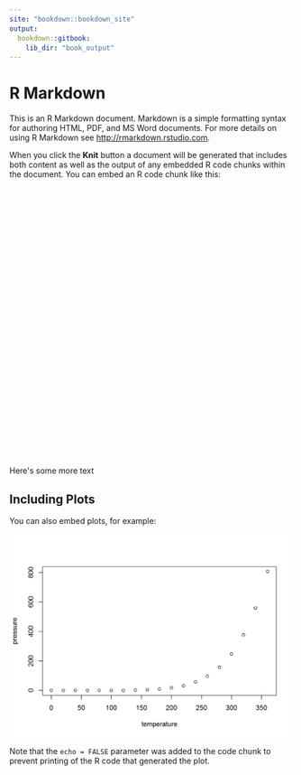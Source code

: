 ```yaml
---
site: "bookdown::bookdown_site"
output:
  bookdown::gitbook:
    lib_dir: "book_output"
---
```




# R Markdown

This is an R Markdown document. Markdown is a simple formatting syntax for authoring HTML, PDF, and MS Word documents. For more details on using R Markdown see <http://rmarkdown.rstudio.com>.

When you click the **Knit** button a document will be generated that includes both content as well as the output of any embedded R code chunks within the document. You can embed an R code chunk like this:

<!--html_preserve--><div id="htmlwidget-075069146833d8182979" style="width:672px;height:480px;" class="plotly html-widget"></div>
<script type="application/json" data-for="htmlwidget-075069146833d8182979">{"x":{"data":[{"x":[1980,1981,1982,1983,1984,1985,1986,1987,1988,1989,1990,1991,1992,1993,1994,1995,1996,1997,1998,1999,2000,2001,2002,2003,2004,2005,2006,2007,2008,2009,2010,2011,2012,2013,2014,2015,2016,2017,2018,2019],"y":[0.659005318475353,1.83637913031431,0.570858965196725,0.156082015988978,-1.17267273574067,-2.34785915042025,0.463874027374307,-0.905676223579447,0.0591406255403203,-0.932687687451446,-0.70133938069712,1.35043093550917,0.843666313606138,-1.01616289617176,1.08249824960673,-1.57517304679479,-0.405156219166493,1.63285277453472,2.17503038673914,-0.600197970190754,0.649364223248198,2.39651957466594,0.54032559367323,0.0544218063111531,-0.330334822777751,0.199405073218955,-0.64463363419668,-0.816465674962689,-0.957520501993372,0.438347918072858,-1.33754880374776,0.355877407445923,1.95177026836122,-0.515517750042368,-0.173836925771683,-1.0350148848711,-0.795567079995276,0.215594849434085,-0.32477038793784,-1.16568963078416],"text":["time: 1980<br />value:  0.659005318<br />var: var1","time: 1981<br />value:  1.836379130<br />var: var1","time: 1982<br />value:  0.570858965<br />var: var1","time: 1983<br />value:  0.156082016<br />var: var1","time: 1984<br />value: -1.172672736<br />var: var1","time: 1985<br />value: -2.347859150<br />var: var1","time: 1986<br />value:  0.463874027<br />var: var1","time: 1987<br />value: -0.905676224<br />var: var1","time: 1988<br />value:  0.059140626<br />var: var1","time: 1989<br />value: -0.932687687<br />var: var1","time: 1990<br />value: -0.701339381<br />var: var1","time: 1991<br />value:  1.350430936<br />var: var1","time: 1992<br />value:  0.843666314<br />var: var1","time: 1993<br />value: -1.016162896<br />var: var1","time: 1994<br />value:  1.082498250<br />var: var1","time: 1995<br />value: -1.575173047<br />var: var1","time: 1996<br />value: -0.405156219<br />var: var1","time: 1997<br />value:  1.632852775<br />var: var1","time: 1998<br />value:  2.175030387<br />var: var1","time: 1999<br />value: -0.600197970<br />var: var1","time: 2000<br />value:  0.649364223<br />var: var1","time: 2001<br />value:  2.396519575<br />var: var1","time: 2002<br />value:  0.540325594<br />var: var1","time: 2003<br />value:  0.054421806<br />var: var1","time: 2004<br />value: -0.330334823<br />var: var1","time: 2005<br />value:  0.199405073<br />var: var1","time: 2006<br />value: -0.644633634<br />var: var1","time: 2007<br />value: -0.816465675<br />var: var1","time: 2008<br />value: -0.957520502<br />var: var1","time: 2009<br />value:  0.438347918<br />var: var1","time: 2010<br />value: -1.337548804<br />var: var1","time: 2011<br />value:  0.355877407<br />var: var1","time: 2012<br />value:  1.951770268<br />var: var1","time: 2013<br />value: -0.515517750<br />var: var1","time: 2014<br />value: -0.173836926<br />var: var1","time: 2015<br />value: -1.035014885<br />var: var1","time: 2016<br />value: -0.795567080<br />var: var1","time: 2017<br />value:  0.215594849<br />var: var1","time: 2018<br />value: -0.324770388<br />var: var1","time: 2019<br />value: -1.165689631<br />var: var1"],"type":"scatter","mode":"lines","line":{"width":1.88976377952756,"color":"rgba(248,118,109,1)","dash":"solid"},"hoveron":"points","name":"var1","legendgroup":"var1","showlegend":true,"xaxis":"x","yaxis":"y","hoverinfo":"text","frame":null},{"x":[1980,1981,1982,1983,1984,1985,1986,1987,1988,1989,1990,1991,1992,1993,1994,1995,1996,1997,1998,1999,2000,2001,2002,2003,2004,2005,2006,2007,2008,2009,2010,2011,2012,2013,2014,2015,2016,2017,2018,2019],"y":[0.444095957445225,0.550604963406705,0.657000732858651,0.301263607899886,-0.1153522770247,-0.369959678177089,-1.58009028056214,2.38352034913529,0.276427195606619,-0.248284516596821,-1.16665034557404,1.09831889398269,-1.25577363108492,1.39201213765376,-0.574211380866585,0.451166061930686,2.38900978375655,-0.9254818012277,-0.935297489223145,0.0159941884735454,0.143367572188994,-0.488773245062562,-0.496266555576391,0.0800384757558427,0.710465726574817,1.25183204841841,0.293818337367507,2.81448965905335,1.78365871082468,1.36465736581933,0.909447861203445,1.09201691647817,-0.0286954277126361,-1.49200651566325,-0.264791515576424,2.11094697893179,-0.552260662462279,0.458913478262522,-0.552636077331294,1.41333763476177],"text":["time: 1980<br />value:  0.444095957<br />var: var2","time: 1981<br />value:  0.550604963<br />var: var2","time: 1982<br />value:  0.657000733<br />var: var2","time: 1983<br />value:  0.301263608<br />var: var2","time: 1984<br />value: -0.115352277<br />var: var2","time: 1985<br />value: -0.369959678<br />var: var2","time: 1986<br />value: -1.580090281<br />var: var2","time: 1987<br />value:  2.383520349<br />var: var2","time: 1988<br />value:  0.276427196<br />var: var2","time: 1989<br />value: -0.248284517<br />var: var2","time: 1990<br />value: -1.166650346<br />var: var2","time: 1991<br />value:  1.098318894<br />var: var2","time: 1992<br />value: -1.255773631<br />var: var2","time: 1993<br />value:  1.392012138<br />var: var2","time: 1994<br />value: -0.574211381<br />var: var2","time: 1995<br />value:  0.451166062<br />var: var2","time: 1996<br />value:  2.389009784<br />var: var2","time: 1997<br />value: -0.925481801<br />var: var2","time: 1998<br />value: -0.935297489<br />var: var2","time: 1999<br />value:  0.015994188<br />var: var2","time: 2000<br />value:  0.143367572<br />var: var2","time: 2001<br />value: -0.488773245<br />var: var2","time: 2002<br />value: -0.496266556<br />var: var2","time: 2003<br />value:  0.080038476<br />var: var2","time: 2004<br />value:  0.710465727<br />var: var2","time: 2005<br />value:  1.251832048<br />var: var2","time: 2006<br />value:  0.293818337<br />var: var2","time: 2007<br />value:  2.814489659<br />var: var2","time: 2008<br />value:  1.783658711<br />var: var2","time: 2009<br />value:  1.364657366<br />var: var2","time: 2010<br />value:  0.909447861<br />var: var2","time: 2011<br />value:  1.092016916<br />var: var2","time: 2012<br />value: -0.028695428<br />var: var2","time: 2013<br />value: -1.492006516<br />var: var2","time: 2014<br />value: -0.264791516<br />var: var2","time: 2015<br />value:  2.110946979<br />var: var2","time: 2016<br />value: -0.552260662<br />var: var2","time: 2017<br />value:  0.458913478<br />var: var2","time: 2018<br />value: -0.552636077<br />var: var2","time: 2019<br />value:  1.413337635<br />var: var2"],"type":"scatter","mode":"lines","line":{"width":1.88976377952756,"color":"rgba(124,174,0,1)","dash":"solid"},"hoveron":"points","name":"var2","legendgroup":"var2","showlegend":true,"xaxis":"x","yaxis":"y2","hoverinfo":"text","frame":null},{"x":[1980,1981,1982,1983,1984,1985,1986,1987,1988,1989,1990,1991,1992,1993,1994,1995,1996,1997,1998,1999,2000,2001,2002,2003,2004,2005,2006,2007,2008,2009,2010,2011,2012,2013,2014,2015,2016,2017,2018,2019],"y":[-0.9987330591624,0.817149001563886,-0.570361448018898,0.0544554177673133,1.15932582750495,-0.134611124696389,-0.676740653637584,-2.38900652746521,0.00607156579842349,-1.76964088117055,-0.783679347833448,-0.154611936049561,0.566357439691908,-0.755294741056874,0.940841364523947,1.50672505068691,-0.988025294242291,-2.33478121959406,-2.17346828786516,-1.61469166767507,-0.931979715274339,-1.38932558849726,1.05776275820756,2.50602527808098,0.605088963450188,0.85130030716309,0.240942600259684,-1.86613324716797,-1.37602938794275,0.939043255988127,1.16885384093491,0.767179326764671,-0.232328432445184,0.58876946413235,0.435369688598546,0.774273283843728,1.26296373075578,-0.149196710002748,-0.687672333482536,-0.493439995322424],"text":["time: 1980<br />value: -0.998733059<br />var: var3","time: 1981<br />value:  0.817149002<br />var: var3","time: 1982<br />value: -0.570361448<br />var: var3","time: 1983<br />value:  0.054455418<br />var: var3","time: 1984<br />value:  1.159325828<br />var: var3","time: 1985<br />value: -0.134611125<br />var: var3","time: 1986<br />value: -0.676740654<br />var: var3","time: 1987<br />value: -2.389006527<br />var: var3","time: 1988<br />value:  0.006071566<br />var: var3","time: 1989<br />value: -1.769640881<br />var: var3","time: 1990<br />value: -0.783679348<br />var: var3","time: 1991<br />value: -0.154611936<br />var: var3","time: 1992<br />value:  0.566357440<br />var: var3","time: 1993<br />value: -0.755294741<br />var: var3","time: 1994<br />value:  0.940841365<br />var: var3","time: 1995<br />value:  1.506725051<br />var: var3","time: 1996<br />value: -0.988025294<br />var: var3","time: 1997<br />value: -2.334781220<br />var: var3","time: 1998<br />value: -2.173468288<br />var: var3","time: 1999<br />value: -1.614691668<br />var: var3","time: 2000<br />value: -0.931979715<br />var: var3","time: 2001<br />value: -1.389325588<br />var: var3","time: 2002<br />value:  1.057762758<br />var: var3","time: 2003<br />value:  2.506025278<br />var: var3","time: 2004<br />value:  0.605088963<br />var: var3","time: 2005<br />value:  0.851300307<br />var: var3","time: 2006<br />value:  0.240942600<br />var: var3","time: 2007<br />value: -1.866133247<br />var: var3","time: 2008<br />value: -1.376029388<br />var: var3","time: 2009<br />value:  0.939043256<br />var: var3","time: 2010<br />value:  1.168853841<br />var: var3","time: 2011<br />value:  0.767179327<br />var: var3","time: 2012<br />value: -0.232328432<br />var: var3","time: 2013<br />value:  0.588769464<br />var: var3","time: 2014<br />value:  0.435369689<br />var: var3","time: 2015<br />value:  0.774273284<br />var: var3","time: 2016<br />value:  1.262963731<br />var: var3","time: 2017<br />value: -0.149196710<br />var: var3","time: 2018<br />value: -0.687672333<br />var: var3","time: 2019<br />value: -0.493439995<br />var: var3"],"type":"scatter","mode":"lines","line":{"width":1.88976377952756,"color":"rgba(0,191,196,1)","dash":"solid"},"hoveron":"points","name":"var3","legendgroup":"var3","showlegend":true,"xaxis":"x","yaxis":"y","hoverinfo":"text","frame":null},{"x":[1980,1981,1982,1983,1984,1985,1986,1987,1988,1989,1990,1991,1992,1993,1994,1995,1996,1997,1998,1999,2000,2001,2002,2003,2004,2005,2006,2007,2008,2009,2010,2011,2012,2013,2014,2015,2016,2017,2018,2019],"y":[0.359416950953449,2.05883249834531,-0.153474114472844,-0.538718533643932,-1.34274406146533,0.250486790644758,1.83412253539442,-0.0136734746949278,-0.416109776874618,1.58597771283641,-2.28488391332313,0.358346488131616,-0.739028046683568,-0.511451426777153,0.445826594107373,0.519256940179517,0.419656250199763,2.08166286649744,-1.34915905471578,-1.02324046636599,1.36113149010493,-0.948853044297131,0.821501902592083,-0.923392811562179,1.15177910465135,-0.0400088834012261,0.752897557152309,-0.920164360678043,-2.61087551843472,0.95906042239461,0.843914885576135,1.5877519541059,-0.171413810423217,-0.382451433649288,-1.42345549525259,1.02925779962262,0.798006982763135,1.30537998247015,-0.0701055122005693,0.689049094382758],"text":["time: 1980<br />value:  0.359416951<br />var: var4","time: 1981<br />value:  2.058832498<br />var: var4","time: 1982<br />value: -0.153474114<br />var: var4","time: 1983<br />value: -0.538718534<br />var: var4","time: 1984<br />value: -1.342744061<br />var: var4","time: 1985<br />value:  0.250486791<br />var: var4","time: 1986<br />value:  1.834122535<br />var: var4","time: 1987<br />value: -0.013673475<br />var: var4","time: 1988<br />value: -0.416109777<br />var: var4","time: 1989<br />value:  1.585977713<br />var: var4","time: 1990<br />value: -2.284883913<br />var: var4","time: 1991<br />value:  0.358346488<br />var: var4","time: 1992<br />value: -0.739028047<br />var: var4","time: 1993<br />value: -0.511451427<br />var: var4","time: 1994<br />value:  0.445826594<br />var: var4","time: 1995<br />value:  0.519256940<br />var: var4","time: 1996<br />value:  0.419656250<br />var: var4","time: 1997<br />value:  2.081662866<br />var: var4","time: 1998<br />value: -1.349159055<br />var: var4","time: 1999<br />value: -1.023240466<br />var: var4","time: 2000<br />value:  1.361131490<br />var: var4","time: 2001<br />value: -0.948853044<br />var: var4","time: 2002<br />value:  0.821501903<br />var: var4","time: 2003<br />value: -0.923392812<br />var: var4","time: 2004<br />value:  1.151779105<br />var: var4","time: 2005<br />value: -0.040008883<br />var: var4","time: 2006<br />value:  0.752897557<br />var: var4","time: 2007<br />value: -0.920164361<br />var: var4","time: 2008<br />value: -2.610875518<br />var: var4","time: 2009<br />value:  0.959060422<br />var: var4","time: 2010<br />value:  0.843914886<br />var: var4","time: 2011<br />value:  1.587751954<br />var: var4","time: 2012<br />value: -0.171413810<br />var: var4","time: 2013<br />value: -0.382451434<br />var: var4","time: 2014<br />value: -1.423455495<br />var: var4","time: 2015<br />value:  1.029257800<br />var: var4","time: 2016<br />value:  0.798006983<br />var: var4","time: 2017<br />value:  1.305379982<br />var: var4","time: 2018<br />value: -0.070105512<br />var: var4","time: 2019<br />value:  0.689049094<br />var: var4"],"type":"scatter","mode":"lines","line":{"width":1.88976377952756,"color":"rgba(199,124,255,1)","dash":"solid"},"hoveron":"points","name":"var4","legendgroup":"var4","showlegend":true,"xaxis":"x","yaxis":"y2","hoverinfo":"text","frame":null}],"layout":{"margin":{"t":37.9178082191781,"r":18.9954337899543,"b":40.1826484018265,"l":37.2602739726027},"plot_bgcolor":"rgba(235,235,235,1)","paper_bgcolor":"rgba(255,255,255,1)","font":{"color":"rgba(0,0,0,1)","family":"","size":14.6118721461187},"xaxis":{"domain":[0,1],"automargin":true,"type":"linear","autorange":false,"range":[1978.05,2020.95],"tickmode":"array","ticktext":["1980","1990","2000","2010","2020"],"tickvals":[1980,1990,2000,2010,2020],"categoryorder":"array","categoryarray":["1980","1990","2000","2010","2020"],"nticks":null,"ticks":"outside","tickcolor":"rgba(51,51,51,1)","ticklen":3.65296803652968,"tickwidth":0.66417600664176,"showticklabels":true,"tickfont":{"color":"rgba(77,77,77,1)","family":"","size":11.689497716895},"tickangle":-0,"showline":false,"linecolor":null,"linewidth":0,"showgrid":true,"gridcolor":"rgba(255,255,255,1)","gridwidth":0.66417600664176,"zeroline":false,"anchor":"y2","title":"","titlefont":{"color":"rgba(0,0,0,1)","family":"","size":14.6118721461187},"hoverformat":".2f"},"annotations":[{"text":"time","x":0.5,"y":-0.05,"showarrow":false,"ax":0,"ay":0,"font":{"color":"rgba(0,0,0,1)","family":"","size":14.6118721461187},"xref":"paper","yref":"paper","textangle":-0,"xanchor":"center","yanchor":"top","annotationType":"axis"},{"text":"value","x":-0.05,"y":0.5,"showarrow":false,"ax":0,"ay":0,"font":{"color":"rgba(0,0,0,1)","family":"","size":14.6118721461187},"xref":"paper","yref":"paper","textangle":-90,"xanchor":"right","yanchor":"center","annotationType":"axis"},{"text":"var1","x":1,"y":0.752853881278539,"showarrow":false,"ax":0,"ay":0,"font":{"color":"rgba(26,26,26,1)","family":"","size":11.689497716895},"xref":"paper","yref":"paper","textangle":90,"xanchor":"left","yanchor":"middle"},{"text":"var2","x":1,"y":0.247146118721461,"showarrow":false,"ax":0,"ay":0,"font":{"color":"rgba(26,26,26,1)","family":"","size":11.689497716895},"xref":"paper","yref":"paper","textangle":90,"xanchor":"left","yanchor":"middle"},{"text":"Generic<br /> plot","xref":"paper","yref":"paper","x":1.1,"xanchor":"left","y":0.95,"yanchor":"bottom","legendtitle":true,"showarrow":false}],"yaxis":{"domain":[0.505707762557078,1],"automargin":true,"type":"linear","autorange":false,"range":[-2.88214377730913,3.08575791792776],"tickmode":"array","ticktext":["-2","-1","0","1","2","3"],"tickvals":[-2,-1,0,1,2,3],"categoryorder":"array","categoryarray":["-2","-1","0","1","2","3"],"nticks":null,"ticks":"outside","tickcolor":"rgba(51,51,51,1)","ticklen":3.65296803652968,"tickwidth":0.66417600664176,"showticklabels":true,"tickfont":{"color":"rgba(77,77,77,1)","family":"","size":11.689497716895},"tickangle":-0,"showline":false,"linecolor":null,"linewidth":0,"showgrid":true,"gridcolor":"rgba(255,255,255,1)","gridwidth":0.66417600664176,"zeroline":false,"anchor":"x","title":"","titlefont":{"color":"rgba(0,0,0,1)","family":"","size":14.6118721461187},"hoverformat":".2f"},"shapes":[{"type":"rect","fillcolor":null,"line":{"color":null,"width":0,"linetype":[]},"yref":"paper","xref":"paper","x0":0,"x1":1,"y0":0.505707762557078,"y1":1},{"type":"rect","fillcolor":"rgba(217,217,217,1)","line":{"color":"transparent","width":0.66417600664176,"linetype":"solid"},"yref":"paper","xref":"paper","y0":0.505707762557078,"y1":1,"x0":0,"x1":23.37899543379,"xanchor":1,"xsizemode":"pixel"},{"type":"rect","fillcolor":null,"line":{"color":null,"width":0,"linetype":[]},"yref":"paper","xref":"paper","x0":0,"x1":1,"y0":0,"y1":0.494292237442922},{"type":"rect","fillcolor":"rgba(217,217,217,1)","line":{"color":"transparent","width":0.66417600664176,"linetype":"solid"},"yref":"paper","xref":"paper","y0":0,"y1":0.494292237442922,"x0":0,"x1":23.37899543379,"xanchor":1,"xsizemode":"pixel"}],"yaxis2":{"type":"linear","autorange":false,"range":[-2.88214377730913,3.08575791792776],"tickmode":"array","ticktext":["-2","-1","0","1","2","3"],"tickvals":[-2,-1,0,1,2,3],"categoryorder":"array","categoryarray":["-2","-1","0","1","2","3"],"nticks":null,"ticks":"outside","tickcolor":"rgba(51,51,51,1)","ticklen":3.65296803652968,"tickwidth":0.66417600664176,"showticklabels":true,"tickfont":{"color":"rgba(77,77,77,1)","family":"","size":11.689497716895},"tickangle":-0,"showline":false,"linecolor":null,"linewidth":0,"showgrid":true,"domain":[0,0.494292237442922],"gridcolor":"rgba(255,255,255,1)","gridwidth":0.66417600664176,"zeroline":false,"anchor":"x","title":"","titlefont":{"color":"rgba(0,0,0,1)","family":"","size":14.6118721461187},"hoverformat":".2f"},"showlegend":true,"legend":{"bgcolor":"rgba(255,255,255,1)","bordercolor":"transparent","borderwidth":1.88976377952756,"font":{"color":"rgba(0,0,0,1)","family":"","size":11.689497716895},"y":0.95,"yanchor":"top","x":1.1},"hovermode":"closest","barmode":"relative"},"config":{"doubleClick":"reset","modeBarButtonsToAdd":[{"name":"Collaborate","icon":{"width":1000,"ascent":500,"descent":-50,"path":"M487 375c7-10 9-23 5-36l-79-259c-3-12-11-23-22-31-11-8-22-12-35-12l-263 0c-15 0-29 5-43 15-13 10-23 23-28 37-5 13-5 25-1 37 0 0 0 3 1 7 1 5 1 8 1 11 0 2 0 4-1 6 0 3-1 5-1 6 1 2 2 4 3 6 1 2 2 4 4 6 2 3 4 5 5 7 5 7 9 16 13 26 4 10 7 19 9 26 0 2 0 5 0 9-1 4-1 6 0 8 0 2 2 5 4 8 3 3 5 5 5 7 4 6 8 15 12 26 4 11 7 19 7 26 1 1 0 4 0 9-1 4-1 7 0 8 1 2 3 5 6 8 4 4 6 6 6 7 4 5 8 13 13 24 4 11 7 20 7 28 1 1 0 4 0 7-1 3-1 6-1 7 0 2 1 4 3 6 1 1 3 4 5 6 2 3 3 5 5 6 1 2 3 5 4 9 2 3 3 7 5 10 1 3 2 6 4 10 2 4 4 7 6 9 2 3 4 5 7 7 3 2 7 3 11 3 3 0 8 0 13-1l0-1c7 2 12 2 14 2l218 0c14 0 25-5 32-16 8-10 10-23 6-37l-79-259c-7-22-13-37-20-43-7-7-19-10-37-10l-248 0c-5 0-9-2-11-5-2-3-2-7 0-12 4-13 18-20 41-20l264 0c5 0 10 2 16 5 5 3 8 6 10 11l85 282c2 5 2 10 2 17 7-3 13-7 17-13z m-304 0c-1-3-1-5 0-7 1-1 3-2 6-2l174 0c2 0 4 1 7 2 2 2 4 4 5 7l6 18c0 3 0 5-1 7-1 1-3 2-6 2l-173 0c-3 0-5-1-8-2-2-2-4-4-4-7z m-24-73c-1-3-1-5 0-7 2-2 3-2 6-2l174 0c2 0 5 0 7 2 3 2 4 4 5 7l6 18c1 2 0 5-1 6-1 2-3 3-5 3l-174 0c-3 0-5-1-7-3-3-1-4-4-5-6z"},"click":"function(gd) { \n        // is this being viewed in RStudio?\n        if (location.search == '?viewer_pane=1') {\n          alert('To learn about plotly for collaboration, visit:\\n https://cpsievert.github.io/plotly_book/plot-ly-for-collaboration.html');\n        } else {\n          window.open('https://cpsievert.github.io/plotly_book/plot-ly-for-collaboration.html', '_blank');\n        }\n      }"}],"cloud":false},"source":"A","attrs":{"c60418c68cd":{"x":{},"y":{},"colour":{},"type":"scatter"}},"cur_data":"c60418c68cd","visdat":{"c60418c68cd":["function (y) ","x"]},"highlight":{"on":"plotly_click","persistent":false,"dynamic":false,"selectize":false,"opacityDim":0.2,"selected":{"opacity":1},"debounce":0},"base_url":"https://plot.ly"},"evals":["config.modeBarButtonsToAdd.0.click"],"jsHooks":[]}</script><!--/html_preserve-->

Here's some more text

## Including Plots

You can also embed plots, for example:

<img src="index_files/figure-html/pressure-1.png" width="672" />

Note that the `echo = FALSE` parameter was added to the code chunk to prevent printing of the R code that generated the plot.
